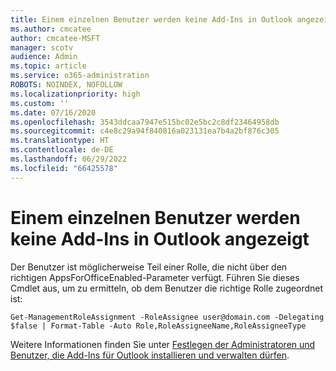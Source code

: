 ```yaml
---
title: Einem einzelnen Benutzer werden keine Add-Ins in Outlook angezeigt
ms.author: cmcatee
author: cmcatee-MSFT
manager: scotv
audience: Admin
ms.topic: article
ms.service: o365-administration
ROBOTS: NOINDEX, NOFOLLOW
ms.localizationpriority: high
ms.custom: ''
ms.date: 07/16/2020
ms.openlocfilehash: 3543ddcaa7947e515bc02e5bc2c8df23464958db
ms.sourcegitcommit: c4e8c29a94f840816a023131ea7b4a2bf876c305
ms.translationtype: HT
ms.contentlocale: de-DE
ms.lasthandoff: 06/29/2022
ms.locfileid: "66425578"
---
```

# <a name="single-user-not-seeing-add-ins-in-outlook"></a>Einem einzelnen Benutzer werden keine Add-Ins in Outlook angezeigt

Der Benutzer ist möglicherweise Teil einer Rolle, die nicht über den richtigen AppsForOfficeEnabled-Parameter verfügt. Führen Sie dieses Cmdlet aus, um zu ermitteln, ob dem Benutzer die richtige Rolle zugeordnet ist:

`Get-ManagementRoleAssignment -RoleAssignee user@domain.com -Delegating $false | Format-Table -Auto Role,RoleAssigneeName,RoleAssigneeType`

Weitere Informationen finden Sie unter [Festlegen der Administratoren und Benutzer, die Add-Ins für Outlook installieren und verwalten dürfen](https://docs.microsoft.com/exchange/clients-and-mobile-in-exchange-online/add-ins-for-outlook/specify-who-can-install-and-manage-add-ins).
